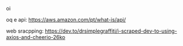oi

oq e api:
https://aws.amazon.com/pt/what-is/api/

web sracpping:
https://dev.to/drsimplegraffiti/i-scraped-dev-to-using-axios-and-cheerio-26ko